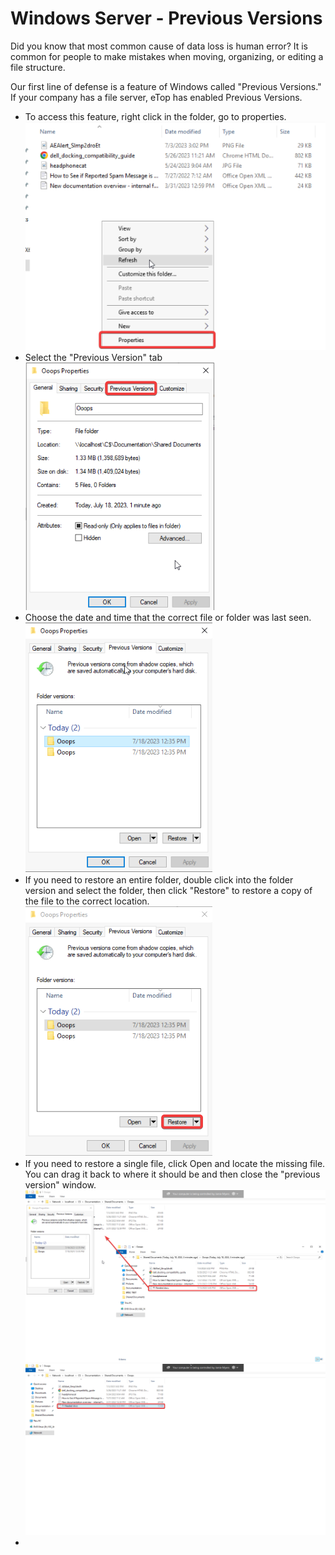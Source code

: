 # Windows Server - Previous Versions

Did you know that most common cause of data loss is human error? It is common for people to make mistakes when moving, organizing, or editing a file structure.&#x20;

Our first line of defense is a feature of Windows called "Previous Versions." If your company has a file server, eTop has enabled Previous Versions.&#x20;

* To access this feature, right click in the folder, go to properties. \
  ![](<../../../.gitbook/assets/image (4) (1) (1) (1) (1).png>)
* Select the "Previous Version" tab\
  ![](<../../../.gitbook/assets/image (2) (1) (1) (1) (1) (1) (1) (1) (1).png>)
* Choose the date and time that the correct file or folder was last seen. \
  ![](<../../../.gitbook/assets/image (14).png>)
* If you need to restore an entire folder, double click into the folder version and select the folder, then click "Restore" to restore a copy of the file to the correct location. \
  ![](<../../../.gitbook/assets/image (18).png>)
* If you need to restore a single file, click Open and locate the missing file. You can drag it back to where it should be and then close the "previous version" window. \
  ![](<../../../.gitbook/assets/image (5) (1) (1) (1) (1).png>)![](<../../../.gitbook/assets/image (3) (1) (1) (1) (1) (1) (1) (1) (1).png>)
*
